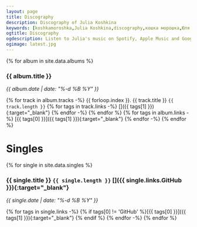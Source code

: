 ```yaml
---
layout: page
title: Discography
description: Discography of Julia Koshkina
keywords: [koshkamoroshka,Julia Koshkina,discography,кошка морошка,Юля Кошкина,дискография]
ogtitle: Discography
ogdescription: Listen to Julia's music on Spotify, Apple Music and Google Play
ogimage: latest.jpg
---
```


{% for album in site.data.albums %}

### {{ album.title }}
_{{ album.date | date: "%-d %B %Y" }}_

{% for track in album.tracks -%}
{{ forloop.index }}. {{ track.title }} `{{ track.length }}`
{% for tags in track.links -%}
[]({{ tags[1] }}){:target="_blank"} 
{% endfor -%}
{% endfor %}
{% for tags in album.links -%}
[{{ tags[0] }}]({{ tags[1] }}){:target="_blank"}
{% endfor -%}
{% endfor %}

# Singles
{% for single in site.data.singles %}
### {{ single.title }} `{{ single.length }}` []({{ single.links.GitHub }}){:target="_blank"}
_{{ single.date | date: "%-d %B %Y" }}_

{% for tags in single.links -%}
{% if tags[0] != 'GitHub' %}[{{ tags[0] }}]({{ tags[1] }}){:target="_blank"} {% endif %}
{% endfor -%}
{% endfor %}
